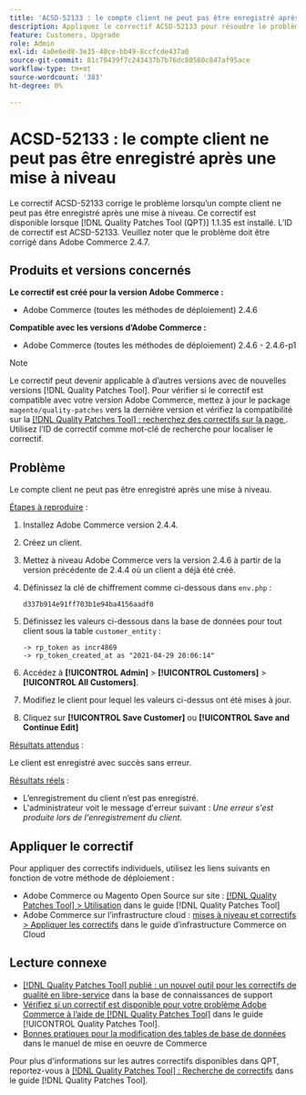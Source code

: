 ```yaml
---
title: 'ACSD-52133 : le compte client ne peut pas être enregistré après une mise à niveau'
description: Appliquez le correctif ACSD-52133 pour résoudre le problème Adobe Commerce en raison duquel un compte client ne peut pas être enregistré après une mise à niveau.
feature: Customers, Upgrade
role: Admin
exl-id: 4a0e6ed8-3e35-40ce-bb49-8ccfcde437a0
source-git-commit: 81c78439f7c243437b7b76dc80560c847af95ace
workflow-type: tm+mt
source-wordcount: '383'
ht-degree: 0%

---
```


# ACSD-52133 : le compte client ne peut pas être enregistré après une mise à niveau

Le correctif ACSD-52133 corrige le problème lorsqu’un compte client ne peut pas être enregistré après une mise à niveau. Ce correctif est disponible lorsque [!DNL Quality Patches Tool (QPT)] 1.1.35 est installé. L’ID de correctif est ACSD-52133. Veuillez noter que le problème doit être corrigé dans Adobe Commerce 2.4.7.

## Produits et versions concernés

**Le correctif est créé pour la version Adobe Commerce :**

* Adobe Commerce (toutes les méthodes de déploiement) 2.4.6

**Compatible avec les versions d’Adobe Commerce :**

* Adobe Commerce (toutes les méthodes de déploiement) 2.4.6 - 2.4.6-p1

>[!NOTE]
>
>Le correctif peut devenir applicable à d’autres versions avec de nouvelles versions [!DNL Quality Patches Tool]. Pour vérifier si le correctif est compatible avec votre version Adobe Commerce, mettez à jour le package `magento/quality-patches` vers la dernière version et vérifiez la compatibilité sur la [[!DNL Quality Patches Tool] : recherchez des correctifs sur la page ](https://experienceleague.adobe.com/tools/commerce-quality-patches/index.html). Utilisez l’ID de correctif comme mot-clé de recherche pour localiser le correctif.

## Problème

Le compte client ne peut pas être enregistré après une mise à niveau.

<u>Étapes à reproduire</u> :

1. Installez Adobe Commerce version 2.4.4.
1. Créez un client.
1. Mettez à niveau Adobe Commerce vers la version 2.4.6 à partir de la version précédente de 2.4.4 où un client a déjà été créé.
1. Définissez la clé de chiffrement comme ci-dessous dans `env.php` :

   `d337b914e91ff703b1e94ba4156aadf0`

1. Définissez les valeurs ci-dessous dans la base de données pour tout client sous la table `customer_entity` :

   ```
   -> rp_token as incr4869
   -> rp_token_created_at as "2021-04-29 20:06:14"
   ```

1. Accédez à **[!UICONTROL Admin]** > **[!UICONTROL Customers]** > **[!UICONTROL All Customers]**.
1. Modifiez le client pour lequel les valeurs ci-dessus ont été mises à jour.
1. Cliquez sur **[!UICONTROL Save Customer]** ou **[!UICONTROL Save and Continue Edit]**

<u>Résultats attendus</u> :

Le client est enregistré avec succès sans erreur.

<u>Résultats réels</u> :

* L’enregistrement du client n’est pas enregistré.
* L&#39;administrateur voit le message d&#39;erreur suivant : *Une erreur s&#39;est produite lors de l&#39;enregistrement du client.*

## Appliquer le correctif

Pour appliquer des correctifs individuels, utilisez les liens suivants en fonction de votre méthode de déploiement :

* Adobe Commerce ou Magento Open Source sur site : [[!DNL Quality Patches Tool] > Utilisation](/help/tools/quality-patches-tool/usage.md) dans le guide [!DNL Quality Patches Tool]
* Adobe Commerce sur l’infrastructure cloud : [mises à niveau et correctifs > Appliquer les correctifs](https://experienceleague.adobe.com/docs/commerce-cloud-service/user-guide/develop/upgrade/apply-patches.html) dans le guide d’infrastructure Commerce on Cloud

## Lecture connexe

* [[!DNL Quality Patches Tool] publié : un nouvel outil pour les correctifs de qualité en libre-service](https://experienceleague.adobe.com/en/docs/commerce-knowledge-base/kb/announcements/commerce-announcements/magento-quality-patches-released-new-tool-to-self-serve-quality-patches) dans la base de connaissances de support
* [Vérifiez si un correctif est disponible pour votre problème Adobe Commerce à l’aide de  [!DNL Quality Patches Tool]](/help/tools/quality-patches-tool/patches-available-in-qpt/check-patch-for-magento-issue-with-magento-quality-patches.md) dans le guide [!UICONTROL Quality Patches Tool].
* [ Bonnes pratiques pour la modification des tables de base de données](https://experienceleague.adobe.com/en/docs/commerce-operations/implementation-playbook/best-practices/development/modifying-core-and-third-party-tables#why-adobe-recommends-avoiding-modifications) dans le manuel de mise en oeuvre de Commerce

Pour plus d&#39;informations sur les autres correctifs disponibles dans QPT, reportez-vous à [[!DNL Quality Patches Tool] : Recherche de correctifs](https://experienceleague.adobe.com/tools/commerce-quality-patches/index.html) dans le guide [!DNL Quality Patches Tool].
